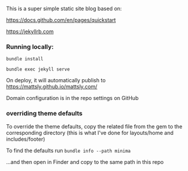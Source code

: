 
This is a super simple static site blog based on:

https://docs.github.com/en/pages/quickstart

https://jekyllrb.com


### Running locally:

`bundle install`

`bundle exec jekyll serve`

On deploy, it will automatically publish to https://mattsly.github.io/mattsly.com/

Domain configuration is in the repo settings on GitHub

### overriding theme defaults

To override the theme defaults, copy the related file from the gem to the corresponding directory (this is what I've done for layouts/home and includes/footer)

To find the defaults run `bundle info --path minima`

...and then open in Finder and copy to the same path in this repo
